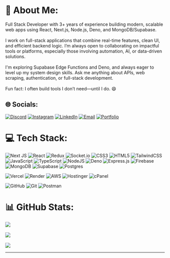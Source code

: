 # 💫 About Me:
Full Stack Developer with 3+ years of experience building modern, scalable web apps using React, Next.js, Node.js, Deno, and MongoDB/Supabase.<br><br>I work on full-stack applications that combine real-time features, clean UI, and efficient backend logic. I’m always open to collaborating on impactful tools or platforms, especially those involving automation, AI, or data-driven solutions.<br><br>I'm exploring Supabase Edge Functions and Deno, and always eager to level up my system design skills. Ask me anything about APIs, web scraping, authentication, or full-stack development.<br><br>Fun fact: I often build tools I don’t need—until I do. 😄


## 🌐 Socials:
[![Discord](https://img.shields.io/badge/Discord-%237289DA.svg?logo=discord&logoColor=white)](https://discord.com/users/1040272629199802419) 
[![Instagram](https://img.shields.io/badge/Instagram-%23E4405F.svg?logo=Instagram&logoColor=white)](https://instagram.com/syedhishamshah) 
[![LinkedIn](https://img.shields.io/badge/LinkedIn-%230077B5.svg?logo=linkedin&logoColor=white)](https://linkedin.com/in/syedhishamshah27) 
[![Email](https://img.shields.io/badge/Email-D14836?logo=gmail&logoColor=white)](mailto:syedhishamshah27@gmail.com)
[![Portfolio](https://img.shields.io/badge/Portfolio-%23000000.svg?logo=vercel&logoColor=white)](https://hisham-portfolio.vercel.app/)

# 💻 Tech Stack:
![Next JS](https://img.shields.io/badge/Next-black?style=for-the-badge&logo=next.js&logoColor=white) 
![React](https://img.shields.io/badge/react-%2320232a.svg?style=for-the-badge&logo=react&logoColor=%2361DAFB) 
![Redux](https://img.shields.io/badge/redux-%23593d88.svg?style=for-the-badge&logo=redux&logoColor=white) 
![Socket.io](https://img.shields.io/badge/Socket.io-black?style=for-the-badge&logo=socket.io&badgeColor=010101) 
![CSS3](https://img.shields.io/badge/css3-%231572B6.svg?style=for-the-badge&logo=css3&logoColor=white) 
![HTML5](https://img.shields.io/badge/html5-%23E34F26.svg?style=for-the-badge&logo=html5&logoColor=white) 
![TailwindCSS](https://img.shields.io/badge/tailwindcss-%231572B6.svg?style=for-the-badge&logo=tailwindcss&logoColor=white) 
![JavaScript](https://img.shields.io/badge/javascript-%23323330.svg?style=for-the-badge&logo=javascript&logoColor=%23F7DF1E) 
![TypeScript](https://img.shields.io/badge/typescript-%23007ACC.svg?style=for-the-badge&logo=typescript&logoColor=white) 
![NodeJS](https://img.shields.io/badge/node.js-6DA55F?style=for-the-badge&logo=node.js&logoColor=white) 
![Deno](https://img.shields.io/badge/deno-%23000000.svg?style=for-the-badge&logo=deno&logoColor=white) 
![Express.js](https://img.shields.io/badge/express.js-%23404d59.svg?style=for-the-badge&logo=express&logoColor=%2361DAFB) 
![Firebase](https://img.shields.io/badge/firebase-a08021?style=for-the-badge&logo=firebase&logoColor=ffcd34) 
![MongoDB](https://img.shields.io/badge/MongoDB-%234ea94b.svg?style=for-the-badge&logo=mongodb&logoColor=white) 
![Supabase](https://img.shields.io/badge/Supabase-3ECF8E?style=for-the-badge&logo=supabase&logoColor=white) 
![Postgres](https://img.shields.io/badge/postgres-%23316192.svg?style=for-the-badge&logo=postgresql&logoColor=white) 

![Vercel](https://img.shields.io/badge/vercel-%23000000.svg?style=for-the-badge&logo=vercel&logoColor=white) 
![Render](https://img.shields.io/badge/render-%23000000.svg?style=for-the-badge&logo=render&logoColor=white) 
![AWS](https://img.shields.io/badge/AWS-%23FF9900.svg?style=for-the-badge&logo=amazon-aws&logoColor=white) 
![Hostinger](https://img.shields.io/badge/Hostinger-%23833AB4.svg?style=for-the-badge&logo=hostinger&logoColor=white) 
![cPanel](https://img.shields.io/badge/cPanel-%23FF6C2C.svg?style=for-the-badge&logo=cpanel&logoColor=white) 

![GitHub](https://img.shields.io/badge/github-%23121011.svg?style=for-the-badge&logo=github&logoColor=white) 
![Git](https://img.shields.io/badge/git-%23F05033.svg?style=for-the-badge&logo=git&logoColor=white) 
![Postman](https://img.shields.io/badge/Postman-FF6C37?style=for-the-badge&logo=postman&logoColor=white)

# 📊 GitHub Stats:
![](https://github-readme-stats.vercel.app/api?username=syedhisham&theme=dark&hide_border=false&include_all_commits=false&count_private=false)<br/><br/>
![](https://nirzak-streak-stats.vercel.app/?user=syedhisham&theme=dark&hide_border=false)<br/><br/>
![](https://github-readme-stats.vercel.app/api/top-langs/?username=syedhisham&theme=dark&hide_border=false&include_all_commits=false&count_private=false&layout=compact)

<!--## 🏆 GitHub Trophies
![](https://github-profile-trophy.vercel.app/?username=syedhisham&theme=radical&no-frame=false&no-bg=false&margin-w=4)

### ✍️ Random Dev Quote
![](https://quotes-github-readme.vercel.app/api?type=horizontal&theme=radical)
-->
---
<!--[![](https://visitcount.itsvg.in/api?id=syedhisham&icon=1&color=0)](https://visitcount.itsvg.in)-->

<!-- Proudly created with GPRM ( https://gprm.itsvg.in ) -->
